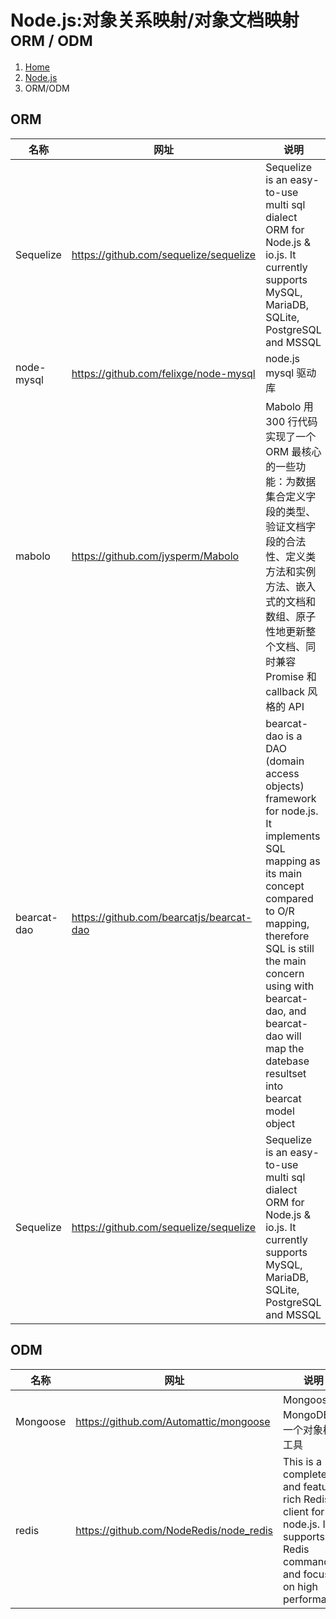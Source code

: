 # Node.js:对象关系映射/对象文档映射 <small>ORM / ODM</small>

<ol class="breadcrumb"><li><a href="/">Home</a></li><li><a href="/nodejs/overview.md">Node.js</a></li><li class="active">ORM/ODM</li></ol>

## ORM
|名称|网址|说明|
|------|------|------|
|Sequelize|https://github.com/sequelize/sequelize|Sequelize is an easy-to-use multi sql dialect ORM for Node.js & io.js. It currently supports MySQL, MariaDB, SQLite, PostgreSQL and MSSQL|
|node-mysql|https://github.com/felixge/node-mysql|node.js mysql 驱动库|
|mabolo|https://github.com/jysperm/Mabolo|Mabolo 用 300 行代码实现了一个 ORM 最核心的一些功能：为数据集合定义字段的类型、验证文档字段的合法性、定义类方法和实例方法、嵌入式的文档和数组、原子性地更新整个文档、同时兼容 Promise 和 callback 风格的 API|
|bearcat-dao|https://github.com/bearcatjs/bearcat-dao|bearcat-dao is a DAO (domain access objects) framework for node.js. It implements SQL mapping as its main concept compared to O/R mapping, therefore SQL is still the main concern using with bearcat-dao, and bearcat-dao will map the datebase resultset into bearcat model object|
|Sequelize|https://github.com/sequelize/sequelize|Sequelize is an easy-to-use multi sql dialect ORM for Node.js & io.js. It currently supports MySQL, MariaDB, SQLite, PostgreSQL and MSSQL|

## ODM
|名称|网址|说明|
|------|------|------|
|Mongoose|https://github.com/Automattic/mongoose|Mongoose是MongoDB的一个对象模型工具|
|redis|https://github.com/NodeRedis/node_redis|This is a complete and feature rich Redis client for node.js. It supports all Redis commands and focuses on high performance|


